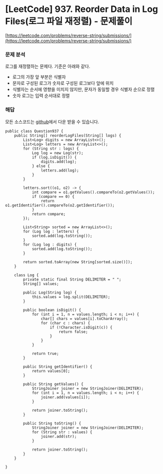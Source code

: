 # [LeetCode] 937. Reorder Data in Log Files(로그 파일 재정렬) - 문제풀이

[https://leetcode.com/problems/reverse-string/submissions/](https://leetcode.com/problems/reverse-string/submissions/)

### 문제 분석

로그를 재정렬하는 문제다. 기준은 아래와 같다.
- 로그의 가장 앞 부분은 식별자
- 문자로 구성된 로그가 숫자로 구성된 로그보다 앞에 위치
- 식별자는 순서에 영향을 미치지 않지만, 문자가 동일할 경우 식별자 순으로 정렬
- 숫자 로그는 입력 순서대로 정렬

### 해답

모든 소스코드는 [github](https://github.com/kyoungsun/algorithm-practice)에서 다운 받을 수 있습니다.

```
public class Question937 {
    public String[] reorderLogFiles(String[] logs) {
        List<Log> digits = new ArrayList<>();
        List<Log> letters = new ArrayList<>();
        for (String str : logs) {
            Log log = new Log(str);
            if (log.isDigit()) {
                digits.add(log);
            } else {
                letters.add(log);
            }
        }

        letters.sort((o1, o2) -> {
            int compare = o1.getValues().compareTo(o2.getValues());
            if (compare == 0) {
                return o1.getIdentifier().compareTo(o2.getIdentifier());
            }
            return compare;
        });

        List<String> sorted = new ArrayList<>();
        for (Log log : letters) {
            sorted.add(log.toString());
        }
        for (Log log : digits) {
            sorted.add(log.toString());
        }

        return sorted.toArray(new String[sorted.size()]);
    }

    class Log {
        private static final String DELIMITER = " ";
        String[] values;

        public Log(String log) {
            this.values = log.split(DELIMITER);
        }

        public boolean isDigit() {
            for (int i = 1, n = values.length; i < n; i++) {
                char[] chars = values[i].toCharArray();
                for (char c : chars) {
                    if (!Character.isDigit(c)) {
                        return false;
                    }
                }
            }

            return true;
        }

        public String getIdentifier() {
            return values[0];
        }

        public String getValues() {
            StringJoiner joiner = new StringJoiner(DELIMITER);
            for (int i = 1, n = values.length; i < n; i++) {
                joiner.add(values[i]);
            }

            return joiner.toString();
        }

        public String toString() {
            StringJoiner joiner = new StringJoiner(DELIMITER);
            for (String str : values) {
                joiner.add(str);
            }

            return joiner.toString();
        }
    }

}
```


